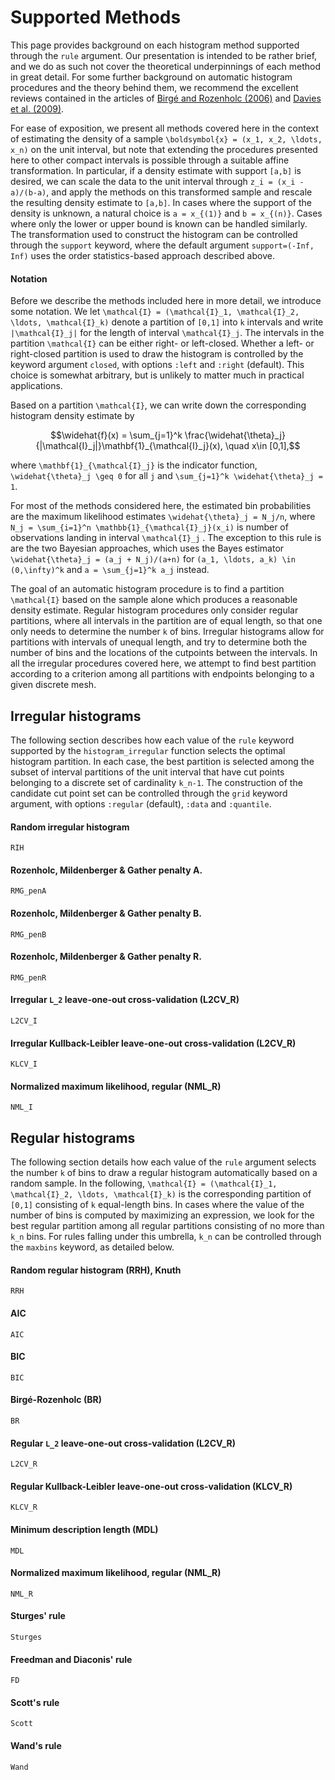 # Supported Methods
This page provides background on each histogram method supported through the `rule` argument. Our presentation is intended to be rather brief, and we do as such not cover the theoretical underpinnings of each method in great detail. For some further background on automatic histogram procedures and the theory behind them, we recommend the excellent reviews contained in the articles of [Birgé and Rozenholc (2006)](https://doi.org/10.1016/j.csda.2010.04.021) and [Davies et al. (2009)](https://doi.org/10.1051/ps:2008005).

For ease of exposition, we present all methods covered here in the context of estimating the density of a sample ``\boldsymbol{x} = (x_1, x_2, \ldots, x_n)`` on the unit interval, but note that extending the procedures presented here to other compact intervals is possible through a suitable affine transformation. In particular, if a density estimate with support ``[a,b]`` is desired, we can scale the data to the unit interval through ``z_i = (x_i - a)/(b-a)``, and apply the methods on this transformed sample and rescale the resulting density estimate to ``[a,b]``. In cases where the support of the density is unknown, a natural choice is ``a = x_{(1)}`` and ``b = x_{(n)}``. Cases where only the lower or upper bound is known can be handled similarly. The transformation used to construct the histogram can be controlled through the `support` keyword, where the default argument `support=(-Inf, Inf)` uses the order statistics-based approach described above.

#### Notation
Before we describe the methods included here in more detail, we introduce some notation. We let ``\mathcal{I} = (\mathcal{I}_1, \mathcal{I}_2, \ldots, \mathcal{I}_k)`` denote a partition of ``[0,1]`` into ``k`` intervals and write ``|\mathcal{I}_j|`` for the length of interval ``\mathcal{I}_j``. The intervals in the partition ``\mathcal{I}`` can be either right- or left-closed. Whether a left- or right-closed partition is used to draw the histogram is controlled by the keyword argument `closed`, with options `:left` and `:right` (default). This choice is somewhat arbitrary, but is unlikely to matter much in practical applications.

Based on a partition ``\mathcal{I}``, we can write down the corresponding histogram density estimate by

```math
\widehat{f}(x) = \sum_{j=1}^k \frac{\widehat{\theta}_j}{|\mathcal{I}_j|}\mathbf{1}_{\mathcal{I}_j}(x), \quad x\in [0,1],
```
where ``\mathbf{1}_{\mathcal{I}_j}`` is the indicator function, ``\widehat{\theta}_j \geq 0`` for all ``j`` and ``\sum_{j=1}^k \widehat{\theta}_j = 1``. 

For most of the methods considered here, the estimated bin probabilities are the maximum likelihood estimates ``\widehat{\theta}_j = N_j/n``, where ``N_j = \sum_{i=1}^n \mathbb{1}_{\mathcal{I}_j}(x_i)`` is number of observations landing in interval ``\mathcal{I}_j`` . The exception to this rule is are the two Bayesian approaches, which uses the Bayes estimator ``\widehat{\theta}_j = (a_j + N_j)/(a+n)`` for ``(a_1, \ldots, a_k) \in (0,\infty)^k`` and ``a = \sum_{j=1}^k a_j`` instead.

The goal of an automatic histogram procedure is to find a partition ``\mathcal{I}`` based on the sample alone which produces a reasonable density estimate. Regular histogram procedures only consider regular partitions, where all intervals in the partition are of equal length, so that one only needs to determine the number ``k`` of bins. Irregular histograms allow for partitions with intervals of unequal length, and try to determine both the number of bins and the locations of the cutpoints between the intervals. In all the irregular procedures covered here, we attempt to find best partition according to a criterion among all partitions with endpoints belonging to a given discrete mesh.

## Irregular histograms
The following section describes how each value of the `rule` keyword supported by the `histogram_irregular` function selects the optimal histogram partition. In each case, the best partition is selected among the subset of interval partitions of the unit interval that have cut points belonging to a discrete set of cardinality ``k_n-1``. The construction of the candidate cut point set can be controlled through the `grid` keyword argument, with options `:regular` (default), `:data` and `:quantile`.

#### Random irregular histogram
```@docs
RIH
```

#### Rozenholc, Mildenberger & Gather penalty A.
```@docs
RMG_penA
```

#### Rozenholc, Mildenberger & Gather penalty B.
```@docs
RMG_penB
```

#### Rozenholc, Mildenberger & Gather penalty R.
```@docs
RMG_penR
```

#### Irregular ``L_2`` leave-one-out cross-validation (L2CV_R)
```@docs
L2CV_I
```

#### Irregular Kullback-Leibler leave-one-out cross-validation (L2CV_R)
```@docs
KLCV_I
```

#### Normalized maximum likelihood, regular (NML_R)
```@docs
NML_I
```

## Regular histograms
The following section details how each value of the `rule` argument selects the number ``k`` of bins to draw a regular histogram automatically based on a random sample. In the following, ``\mathcal{I} = (\mathcal{I}_1, \mathcal{I}_2, \ldots, \mathcal{I}_k)`` is the corresponding partition of ``[0,1]`` consisting of ``k`` equal-length bins. In cases where the value of the number of bins is computed by maximizing an expression, we look for the best regular partition among all regular partitions consisting of no more than ``k_n`` bins. For rules falling under this umbrella, ``k_n`` can be controlled through the `maxbins` keyword, as detailed below.

#### Random regular histogram (RRH), Knuth

```@docs
RRH
```

#### AIC

```@docs
AIC
```

#### BIC
```@docs
BIC
```

#### Birgé-Rozenholc (BR)
```@docs
BR
```

#### Regular ``L_2`` leave-one-out cross-validation (L2CV_R)
```@docs
L2CV_R
```

#### Regular Kullback-Leibler leave-one-out cross-validation (KLCV_R)
```@docs
KLCV_R
```

#### Minimum description length (MDL)
```@docs
MDL
```

#### Normalized maximum likelihood, regular (NML_R)
```@docs
NML_R
```

#### Sturges' rule
```@docs
Sturges
```

#### Freedman and Diaconis' rule
```@docs
FD
```

#### Scott's rule
```@docs
Scott
```

#### Wand's rule
```@docs
Wand
```